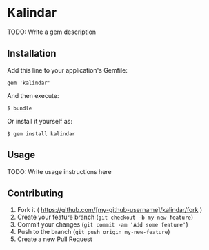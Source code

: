 # Kalindar

TODO: Write a gem description

## Installation

Add this line to your application's Gemfile:

    gem 'kalindar'

And then execute:

    $ bundle

Or install it yourself as:

    $ gem install kalindar

## Usage

TODO: Write usage instructions here

## Contributing

1. Fork it ( https://github.com/[my-github-username]/kalindar/fork )
2. Create your feature branch (`git checkout -b my-new-feature`)
3. Commit your changes (`git commit -am 'Add some feature'`)
4. Push to the branch (`git push origin my-new-feature`)
5. Create a new Pull Request
